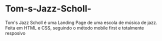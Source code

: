 # Tom-s-Jazz-Scholl-
Tom's Jazz Scholl é uma Landing Page de uma escola de música de jazz. Feita em HTML e CSS, seguindo o método mobile first e totalmente resposivo
